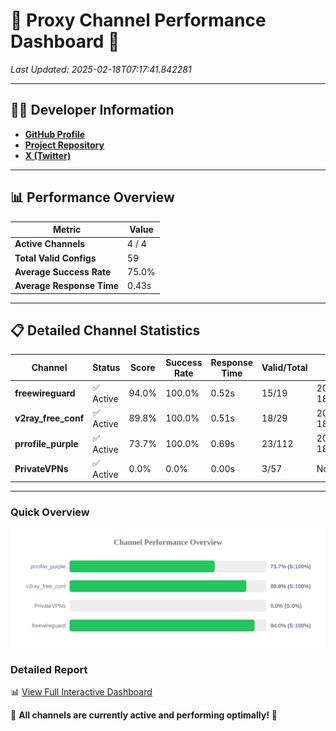 # 🌟 Proxy Channel Performance Dashboard 🌟

_Last Updated: 2025-02-18T07:17:41.842281_

---

## 👩‍💻 Developer Information

- **[GitHub Profile](https://github.com/4n0nymou3)**  
- **[Project Repository](https://github.com/4n0nymou3/multi-proxy-config-fetcher)**  
- **[X (Twitter)](https://x.com/4n0nymou3)**  

---

## 📊 Performance Overview

| Metric                | Value       |
|-----------------------|-------------|
| **Active Channels**   | 4 / 4       |
| **Total Valid Configs** | 59          |
| **Average Success Rate** | 75.0%      |
| **Average Response Time** | 0.43s       |

---

## 📋 Detailed Channel Statistics

| Channel          | Status     | Score  | Success Rate | Response Time | Valid/Total | Last Success               |
|------------------|------------|--------|--------------|---------------|-------------|----------------------------|
| **freewireguard**  | ✅ Active  | 94.0%  | 100.0% | 0.52s         | 15/19       | 2025-02-18T07:17:41.840441 |
| **v2ray_free_conf**  | ✅ Active  | 89.8%  | 100.0% | 0.51s         | 18/29       | 2025-02-18T07:17:29.534146 |
| **prrofile_purple**  | ✅ Active  | 73.7%  | 100.0% | 0.69s         | 23/112       | 2025-02-18T07:17:28.962031 |
| **PrivateVPNs**  | ✅ Active  | 0.0%  | 0.0% | 0.00s         | 3/57       | None |

---

### Quick Overview
<div align="center">
  <a href="https://raw.githubusercontent.com/nullluser/NullRepo/refs/heads/main/assets/channel_stats_chart.svg">
    <img src="https://raw.githubusercontent.com/nullluser/NullRepo/refs/heads/main/assets/channel_stats_chart.svg" alt="Source Performance Statistics" width="800">
  </a>
</div>

### Detailed Report
📊 [View Full Interactive Dashboard](https://htmlpreview.github.io/?https://github.com/nullluser/NullRepo/blob/main/assets/performance_report.html)

🎉 **All channels are currently active and performing optimally!** 🎉
